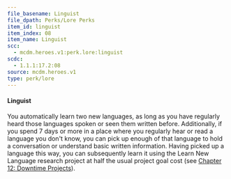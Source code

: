 ```yaml
---
file_basename: Linguist
file_dpath: Perks/Lore Perks
item_id: linguist
item_index: 08
item_name: Linguist
scc:
  - mcdm.heroes.v1:perk.lore:linguist
scdc:
  - 1.1.1:17.2:08
source: mcdm.heroes.v1
type: perk/lore
---
```


#### Linguist

You automatically learn two new languages, as long as you have regularly heard those languages spoken or seen them written before. Additionally, if you spend 7 days or more in a place where you regularly hear or read a language you don't know, you can pick up enough of that language to hold a conversation or understand basic written information. Having picked up a language this way, you can subsequently learn it using the Learn New Language research project at half the usual project goal cost (see [Chapter 12: Downtime Projects](#page-307-2)).
